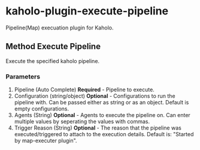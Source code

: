 # kaholo-plugin-execute-pipeline
Pipeline(Map) execuation plugin for Kaholo.

## Method Execute Pipeline
Execute the specified kaholo pipeline.

### Parameters
1. Pipeline (Auto Complete) **Required** - Pipeline to execute.
2. Configuration (string/object) **Optional** - Configurations to run the pipeline with. Can be passed either as string or as an object. Default is empty configurations.
3. Agents (String) **Optional** - Agents to execute the pipeline on. Can enter multiple values by seperating the values with commas.
4. Trigger Reason (String) **Optional** - The reason that the pipeline was executed/triggered to attach to the execution details. Default is: "Started by map-executer plugin".
